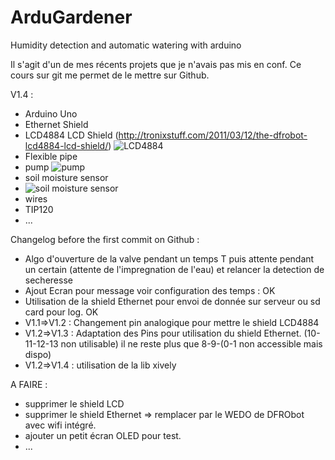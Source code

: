 ArduGardener
============

Humidity detection and automatic watering with arduino


Il s'agit d'un de mes récents projets que je n'avais pas mis en conf. Ce cours sur git me permet de le mettre sur Github. 


V1.4 : 
- Arduino Uno
- Ethernet Shield
- LCD4884 LCD Shield (http://tronixstuff.com/2011/03/12/the-dfrobot-lcd4884-lcd-shield/)
![LCD4884](http://i1.wp.com/tronixstuff.com/wp-content/uploads/2011/03/image1.jpeg) 
- Flexible pipe
- pump ![pump](http://img.dxcdn.com/productimages/sku_205019_2.jpg)
- soil moisture sensor 
- ![soil moisture sensor](http://i.ebayimg.com/00/s/NTAwWDUwMA==/z/6ucAAOSwEK9T9x8o/$_12.JPG)
- wires
- TIP120
- ...




Changelog before the first commit on Github : 

- Algo d'ouverture de la valve pendant un temps T puis attente pendant un certain (attente de l'impregnation de l'eau) et relancer la detection de secheresse
- Ajout Ecran pour message voir configuration des temps : OK
- Utilisation de la shield Ethernet pour envoi de donnée sur serveur ou sd card pour log. OK
- V1.1=>V1.2 : Changement pin analogique pour mettre le shield LCD4884
- V1.2=>V1.3 : Adaptation des Pins pour utilisation du shield Ethernet. (10-11-12-13 non utilisable) il ne reste plus que 8-9-(0-1 non accessible mais dispo) 
- V1.2=>V1.4 : utilisation de la lib xively


A FAIRE : 

- supprimer le shield LCD
- supprimer le shield Ethernet => remplacer par le WEDO de DFRObot avec wifi intégré.
- ajouter un petit écran OLED pour test.
- ...
